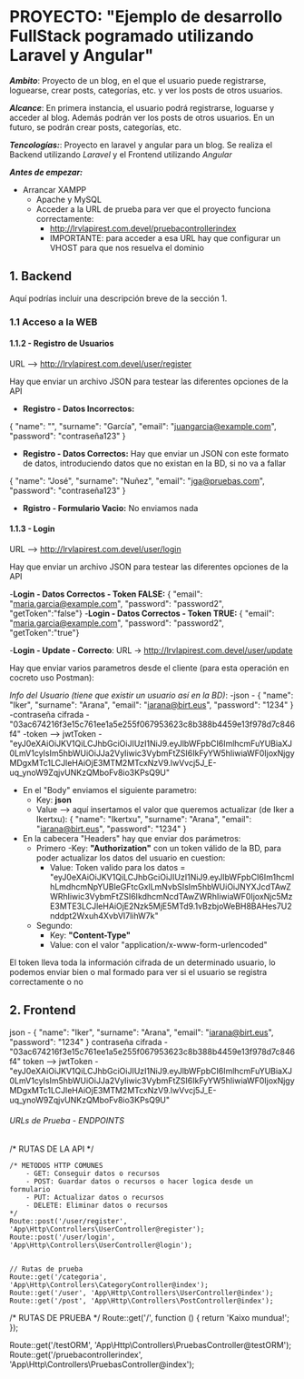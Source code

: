 # PROYECTO: "Ejemplo de desarrollo FullStack pogramado utilizando Laravel y Angular"
**_Ambito_**: Proyecto de un blog, en el que el usuario puede registrarse, loguearse, crear posts, categorías, etc. y ver los posts de otros usuarios.

**_Alcance_**: En primera instancia, el usuario podrá registrarse, loguarse y acceder al blog. Además podrán ver los posts de otros usuarios. En un futuro, se podrán crear posts, categorías, etc.

**_Tencologías:_**: Proyecto en laravel y angular para un blog. Se realiza el Backend utilizando *Laravel* y el Frontend utilizando *Angular* 

**_Antes de empezar:_**
- Arrancar XAMPP
    - Apache y MySQL
    - Acceder a la URL de prueba para ver que el proyecto funciona correctamente:
        - http://lrvlapirest.com.devel/pruebacontrollerindex
        - IMPORTANTE: para acceder a esa URL hay que configurar un VHOST para que nos resuelva el dominio

## 1. Backend

Aquí podrías incluir una descripción breve de la sección 1.

### 1.1 Acceso a la WEB

#### 1.1.2 - Registro de Usuarios

URL --> http://lrvlapirest.com.devel/user/register

Hay que enviar un archivo JSON para testear las diferentes opciones de la API

- **Registro - Datos Incorrectos:** 

{ "name": "", "surname": "García", "email": "juangarcia@example.com", "password": "contraseña123" } 
- **Registro - Datos Correctos:** 
Hay que enviar un JSON con este formato de datos, introduciendo datos que no existan en la BD, si no va a fallar 

{ "name": "José", "surname": "Nuñez", "email": "jga@pruebas.com", "password": "contraseña123" } 
- **Rgistro - Formulario Vacio:** 
No enviamos nada


#### 1.1.3 - Login
URL --> http://lrvlapirest.com.devel/user/login

Hay que enviar un archivo JSON para testear las diferentes opciones de la API

-**Login - Datos Correctos - Token FALSE:**
 { "email": "maria.garcia@example.com", "password": "password2", "getToken":"false"}
-**Login - Datos Correctos - Token TRUE:** 
{ "email": "maria.garcia@example.com", "password": "password2", "getToken":"true"}

-**Login - Update - Correcto**:
URL -> http://lrvlapirest.com.devel/user/update

Hay que enviar varios parametros desde el cliente (para esta operación en cocreto uso Postman):

*Info del Usuario (tiene que existir un usuario así en la BD)*:
-json - { "name": "Iker", "surname": "Arana", "email": "iarana@birt.eus", "password": "1234" }
-contraseña cifrada - "03ac674216f3e15c761ee1a5e255f067953623c8b388b4459e13f978d7c846f4" 
-token --> jwtToken - "eyJ0eXAiOiJKV1QiLCJhbGciOiJIUzI1NiJ9.eyJlbWFpbCI6ImlhcmFuYUBiaXJ0LmV1cyIsIm5hbWUiOiJJa2VyIiwic3VybmFtZSI6IkFyYW5hIiwiaWF0IjoxNjgyMDgxMTc1LCJleHAiOjE3MTM2MTcxNzV9.lwVvcj5J_E-uq_ynoW9ZqjvUNKzQMboFv8io3KPsQ9U"

- En el "Body" enviamos el siguiente parametro:
    - Key:  **json** 
    - Value --> aquí insertamos el valor que queremos actualizar (de Iker a Ikertxu): { "name": "Ikertxu", "surname": "Arana", "email": "iarana@birt.eus", "password": "1234" }
- En la cabecera "Headers" hay que enviar dos parámetros:
    - Primero 
        -Key:  **"Authorization"** con un token válido de la BD, para poder actualizar los datos del usuario en cuestion: 
        - Value: Token valido para los datos =  "eyJ0eXAiOiJKV1QiLCJhbGciOiJIUzI1NiJ9.eyJlbWFpbCI6Im1hcmlhLmdhcmNpYUBleGFtcGxlLmNvbSIsIm5hbWUiOiJNYXJcdTAwZWRhIiwic3VybmFtZSI6IkdhcmNcdTAwZWRhIiwiaWF0IjoxNjc5MzE3MTE3LCJleHAiOjE2Nzk5MjE5MTd9.1vBzbjoWeBH8BAHes7U2nddpt2Wxuh4XvbVI7lihW7k" 
    - Segundo:
        - Key: **"Content-Type"** 
        - Value: con el valor "application/x-www-form-urlencoded"

El token lleva toda la información cifrada de un determinado usuario, lo podemos enviar bien o mal formado para ver si el usuario se registra correctamente o no

## 2. Frontend

json - { "name": "Iker", "surname": "Arana", "email": "iarana@birt.eus", "password": "1234" }
contraseña cifrada - "03ac674216f3e15c761ee1a5e255f067953623c8b388b4459e13f978d7c846f4" 
token --> jwtToken - "eyJ0eXAiOiJKV1QiLCJhbGciOiJIUzI1NiJ9.eyJlbWFpbCI6ImlhcmFuYUBiaXJ0LmV1cyIsIm5hbWUiOiJJa2VyIiwic3VybmFtZSI6IkFyYW5hIiwiaWF0IjoxNjgyMDgxMTc1LCJleHAiOjE3MTM2MTcxNzV9.lwVvcj5J_E-uq_ynoW9ZqjvUNKzQMboFv8io3KPsQ9U"


###### URLs de Prueba - ENDPOINTS
/* RUTAS DE LA API */

    /* METODOS HTTP COMUNES
        - GET: Conseguir datos o recursos
        - POST: Guardar datos o recursos o hacer logica desde un formulario
        - PUT: Actualizar datos o recursos
        - DELETE: Eliminar datos o recursos
    */
    Route::post('/user/register', 'App\Http\Controllers\UserController@register');
    Route::post('/user/login', 'App\Http\Controllers\UserController@login');


    // Rutas de prueba
    Route::get('/categoria', 'App\Http\Controllers\CategoryController@index');
    Route::get('/user', 'App\Http\Controllers\UserController@index');
    Route::get('/post', 'App\Http\Controllers\PostController@index');


/* RUTAS DE PRUEBA */
Route::get('/', function () {
    return 'Kaixo mundua!';
});

Route::get('/testORM', 'App\Http\Controllers\PruebasController@testORM');
Route::get('/pruebacontrollerindex', 'App\Http\Controllers\PruebasController@index');

 
